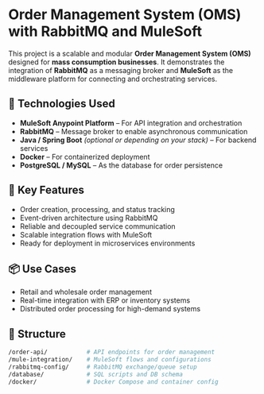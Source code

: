 # Order Management System (OMS) with RabbitMQ and MuleSoft

This project is a scalable and modular **Order Management System (OMS)** designed for **mass consumption businesses**. It demonstrates the integration of **RabbitMQ** as a messaging broker and **MuleSoft** as the middleware platform for connecting and orchestrating services.

## 🔧 Technologies Used

- **MuleSoft Anypoint Platform** – For API integration and orchestration
- **RabbitMQ** – Message broker to enable asynchronous communication
- **Java / Spring Boot** *(optional or depending on your stack)* – For backend services
- **Docker** – For containerized deployment
- **PostgreSQL / MySQL** – As the database for order persistence

## 🚀 Key Features

- Order creation, processing, and status tracking
- Event-driven architecture using RabbitMQ
- Reliable and decoupled service communication
- Scalable integration flows with MuleSoft
- Ready for deployment in microservices environments

## 📦 Use Cases

- Retail and wholesale order management
- Real-time integration with ERP or inventory systems
- Distributed order processing for high-demand systems

## 📁 Structure

```bash
/order-api/           # API endpoints for order management
/mule-integration/    # MuleSoft flows and configurations
/rabbitmq-config/     # RabbitMQ exchange/queue setup
/database/            # SQL scripts and DB schema
/docker/              # Docker Compose and container config
